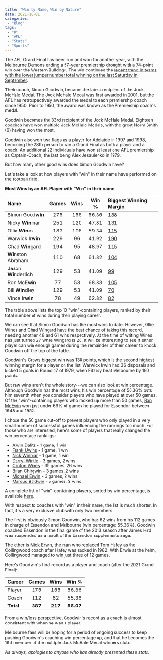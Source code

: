 ```yaml
---
title: "Win by Name, Win by Nature"
date: 2021-10-01
categories:
 - "Blog"
tags:
 - "R"
 - "AFL" 
 - "Stats"
 - "Sports"
---
```


<!--more-->

The AFL Grand Final has been run and won for another year, with the Melbourne Demons ending a 57-year premiership drought with a 74-point win over the Western Bulldogs. The win continues the [recent trend in teams with the lower jumper number total winning on the last Saturday in September](https://www.lincolntracy.com/posts/2021-afl-grand-final/).

Their coach, Simon Goodwin, became the latest recipient of the Jock McHale Medal. The Jock McHale Medal was first awarded in 2001, but the AFL has retrospectively awarded the medal to each premiership coach since 1950. Prior to 1950, the award was known as the Premiership coach's medal.

Goodwin becomes the 33rd recipient of the Jock McHale Medal. Eighteen coaches have won multiple Jock McHale Medals, with the great Norm Smith (6) having won the most. 

Goodwin also won two flags as a player for Adelaide in 1997 and 1998, becoming the 28th person to win a Grand Final as both a player and a coach. An additional 22 individuals have won at least one AFL premiership as Captain-Coach, the last being Alex Jesaulenko in 1979.  

But how many other good wins does Simon Goodwin have? 

Let's take a look at how players with "win" in their name have performed on the football field. 

**Most Wins by an AFL Player with "Win" in their name**

| Name                 | Games | Wins | Win % | Biggest Winning Margin                                              |
| :------------------- | :---: | :--: | :---: | :------------------------------------------------------------------ |
| Simon	Good**win**	   | 275   | 155  | 56.36 | [138](https://afltables.com/afl/stats/games/2006/010520060602.html) |
| Nicky	**Win**mar	   | 251   | 120  | 47.81 | [131](https://afltables.com/afl/stats/games/1991/011519910504.html) | 
| Ollie	**Win**es	   | 182   | 108  | 59.34 | [115](https://afltables.com/afl/stats/games/2017/132020170826.html) | 
| Warwick Ir**win**	   | 229   | 96   | 41.92 | [190](https://afltables.com/afl/stats/games/1979/061119790728.html) |
| Chad **Win**gard	   | 194   | 95   | 48.97 | [115](https://afltables.com/afl/stats/games/2017/132020170826.html) |
| **Win**ston Abraham  | 110   | 68   | 61.82 | [104](https://afltables.com/afl/stats/games/1998/081219980814.html) |
| Jason **Win**derlich | 129   | 53   | 41.09 | [99](https://afltables.com/afl/stats/games/2005/030520050821.html)  |
| Ron McE**win**       | 77	   | 53   | 68.83 | [105](https://afltables.com/afl/stats/games/1950/051619500429.html) |
| Bill **Win**dley	   | 129   | 53   | 41.09 | [70](https://afltables.com/afl/stats/games/1899/151618990902.html)  |
| Vince Ir**win**      | 78    | 49   | 62.82 | [82](https://afltables.com/afl/stats/games/1924/051519240614.html)  |

The table above lists the top 10 "win"-containing players, ranked by their total number of wins during their playing career.

We can see that Simon Goodwin has the most wins to date. However, Ollie Wines and Chad Wingard have the best chance of taking this record, needing another 48 and 61 wins respectively. At the time of writing Wines has just turned 27 while Wingard is 28. It will be interesting to see if either player can win enough games during the remainder of their career to knock Goodwin off the top of the table.

Goodwin's Crows biggest win was 138 points, which is the second highest winning margin for a player on the list. Warwick Irwin had 36 disposals and kicked 5 goals in Round 17 of 1979, when Fitzroy beat Melbourne by 190 points. 

But raw wins aren't the whole story---we can also look at win percentage. Although Goodwin has the most wins, his win percentage of 56.36% puts him seventh when you consider players who have played at over 50 games. Of the "win"-containing players who racked up more than 50 games, [Ron McEwin](https://afltables.com/afl/stats/players/R/Ron_McEwin.html) won just under 69% of games he played for Essendon between 1948 and 1952. 

I chose the 50 game cut-off to prevent players who only played in a very small number of successful games influencing the rankings too much. For those who are interested, here's some of players that really changed the win percentage rankings:
- [Alwin Dalitz](https://afltables.com/afl/stats/players/A/Alwin_Dalitz.html) - 1 game, 1 win
- [Frank Uwins](https://afltables.com/afl/stats/players/F/Frank_Uwins.html) - 1 game, 1 win
- [Nick Winmar](https://afltables.com/afl/stats/players/N/Nick_Winmar.html) - 1 game, 1 win
- [Darryl Wintle](https://afltables.com/afl/stats/players/D/Darryl_Wintle.html) - 3 games, 2 wins
- [Clinton Wines](https://afltables.com/afl/stats/players/C/Clinton_Wines.html) - 39 games, 26 wins
- [Brian Chirgwin](https://afltables.com/afl/stats/players/B/Brian_Chirgwin.html) - 3 games, 2 wins
- [Michael Erwin](https://afltables.com/afl/stats/players/M/Michael_Erwin.html) - 3 games, 2 wins
- [Marcus Baldwin](https://afltables.com/afl/stats/players/M/Marcus_Baldwin.html) - 5 games, 3 wins

A complete list of "win"-containing players, sorted by win percentage, is available [here](/files/content/posts/win-name-win-nature/player_wins_incl_perc_no_limits.pdf). 

With respect to coaches with "win" in their name, the list is much shorter. In fact, it's a very exclusive club with only two members.

The first is obviously Simon Goodwin, who has 62 wins from his 112 games in charge of Essendon and Melbourne (win percentage: 55.36%). Goodwin coached Essendon in the final game of the 2013 season after James Hird was suspended as a result of the Essendon supplements saga.  

The other is [Mick Erwin](https://afltables.com/afl/stats/coaches/Mick_Erwin.html), the man who replaced Tom Hafey as the Collingwood coach after Hafey was sacked in 1982. With Erwin at the helm, Collingwood managed to win just three of 12 games. 

Here's Goodwin's final record as a player and coach (after the 2021 Grand Final):

| Career    | Games     | Wins     | Win %     |
| :-------- | :-------: | :------: | :-------: |
| Player    | 275       | 155      | 56.36     |
| Coach     | 112       | 62       | 55.36     |
| **Total** | **387**   | **217**  | **56.07** | 

From a win/loss perspective, Goodwin's record as a coach is almost consistent with when he was a player. 

Melbourne fans will be hoping for a period of ongoing success to keep pushing Goodwin's coaching win percentage up, and that he becomes the 19th member of the multiple Jock McHale Medal winners club.  

*As always, apologies to anyone who has already presented these stats.*